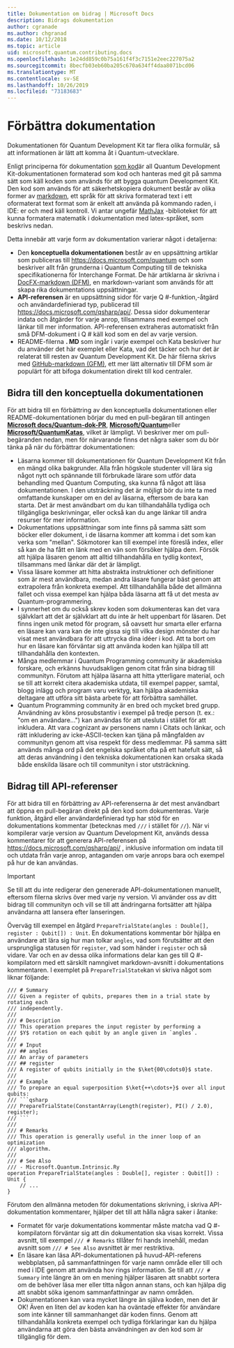 ```yaml
---
title: Dokumentation om bidrag | Microsoft Docs
description: Bidrags dokumentation
author: cgranade
ms.author: chgranad
ms.date: 10/12/2018
ms.topic: article
uid: microsoft.quantum.contributing.docs
ms.openlocfilehash: 1e24dd859c0b75a161f4f3c7151e2eec227075a2
ms.sourcegitcommit: 8becfb03eb60ba205c670a634ff4daa8071bcd06
ms.translationtype: MT
ms.contentlocale: sv-SE
ms.lasthandoff: 10/26/2019
ms.locfileid: "73183683"
---
```

# <a name="improving-documentation"></a>Förbättra dokumentation #

Dokumentationen för Quantum Development Kit tar flera olika formulär, så att informationen är lätt att komma åt i Quantum-utvecklare.

Enligt principerna för dokumentation [som kod](https://www.writethedocs.org/guide/docs-as-code/)är all Quantum Development Kit-dokumentationen formaterad som kod och hanteras med git på samma sätt som käll koden som används för att bygga quantum Development Kit.
Den kod som används för att säkerhetskopiera dokument består av olika former av [markdown](https://daringfireball.net/projects/markdown/), ett språk för att skriva formaterad text i ett oformaterat text format som är enkelt att använda på kommando raden, i IDE: er och med käll kontroll.
Vi antar ungefär [MathJax](https://www.mathjax.org/) -biblioteket för att kunna formatera matematik i dokumentation med latex-språket, som beskrivs nedan.


Detta innebär att varje form av dokumentation varierar något i detaljerna:

- Den **konceptuella dokumentationen** består av en uppsättning artiklar som publiceras till https://docs.microsoft.com/quantum och som beskriver allt från grunderna i Quantum Computing till de tekniska specifikationerna för Interchange Format. De här artiklarna är skrivna i [DocFX-markdown (DFM)](https://dotnet.github.io/docfx/spec/docfx_flavored_markdown.html), en markdown-variant som används för att skapa rika dokumentations uppsättningar.
- **API-referensen** är en uppsättning sidor för varje Q #-funktion,-åtgärd och användardefinierad typ, publicerad till https://docs.microsoft.com/qsharp/api/. Dessa sidor dokumenterar indata och åtgärder för varje anrop, tillsammans med exempel och länkar till mer information. API-referensen extraheras automatiskt från små DFM-dokument i Q # käll kod som en del av varje version.
- README-filerna **<!---->. MD** som ingår i varje exempel och Kata beskriver hur du använder det här exemplet eller Kata, vad det täcker och hur det är relaterat till resten av Quantum Development Kit. De här filerna skrivs med [GitHub-markdown (GFM)](https://github.github.com/gfm/), ett mer lätt alternativ till DFM som är populärt för att bifoga dokumentation direkt till kod centraler.

## <a name="contributing-to-the-conceptual-documentation"></a>Bidra till den konceptuella dokumentationen ##

För att bidra till en förbättring av den konceptuella dokumentationen eller README-dokumentationen börjar du med en pull-begäran till antingen [**Microsoft docs/Quantum-dok-PR**](https://github.com/MicrosoftDocs/quantum-docs-pr/
), [**Microsoft/Quantum**](https://github.com/Microsoft/Quantum)eller [**Microsoft/QuantumKatas**](https://github.com/Microsoft/QuantumKatas), vilket är lämpligt.
Vi beskriver mer om pull-begäranden nedan, men för närvarande finns det några saker som du bör tänka på när du förbättrar dokumentationen:

- Läsarna kommer till dokumentationen för Quantum Development Kit från en mängd olika bakgrunder. Alla från högskole studenter vill lära sig något nytt och spännande till förbrukade lärare som utför data behandling med Quantum Computing, ska kunna få något att läsa dokumentationen. I den utsträckning det är möjligt bör du inte ta med omfattande kunskaper om en del av läsarna, eftersom de bara kan starta. Det är mest användbart om du kan tillhandahålla tydliga och tillgängliga beskrivningar, eller också kan du ange länkar till andra resurser för mer information.
- Dokumentations uppsättningar som inte finns på samma sätt som böcker eller dokument, i de läsarna kommer att komma i det som kan verka som "mellan". Sökmotorer kan till exempel inte föreslå index, eller så kan de ha fått en länk med en vän som försöker hjälpa dem. Försök att hjälpa läsaren genom att alltid tillhandahålla en tydlig kontext, tillsammans med länkar där det är lämpligt.
- Vissa läsare kommer att hitta abstrakta instruktioner och definitioner som är mest användbara, medan andra läsare fungerar bäst genom att extrapolera från konkreta exempel. Att tillhandahålla både det allmänna fallet och vissa exempel kan hjälpa båda läsarna att få ut det mesta av Quantum-programmering.
- I synnerhet om du också skrev koden som dokumenteras kan det vara självklart att det är självklart att du inte är helt uppenbart för läsaren. Det finns ingen unik metod för program, så oavsett hur smarta eller erfarna en läsare kan vara kan de inte gissa sig till vilka design mönster du har visat mest användbara för att uttrycka dina idéer i kod. Att ta bort om hur en läsare kan förväntar sig att använda koden kan hjälpa till att tillhandahålla den kontexten.
- Många medlemmar i Quantum Programming community är akademiska forskare, och erkänns huvudsakligen genom citat från sina bidrag till communityn. Förutom att hjälpa läsarna att hitta ytterligare material, och se till att korrekt citera akademiska utdata, till exempel papper, samtal, blogg inlägg och program varu verktyg, kan hjälpa akademiska deltagare att utföra sitt bästa arbete för att förbättra samhället.
- Quantum Programming community är en bred och mycket bred grupp. Användning av köns prosubstantiv i exempel på tredje person (t. ex.: "om en användare...") kan användas för att utesluta i stället för att inkludera. Att vara cognizant av personens namn i Citats och länkar, och rätt inkludering av icke-ASCII-tecken kan tjäna på mångfalden av communityn genom att visa respekt för dess medlemmar. På samma sätt används många ord på det engelska språket ofta på ett hatefult sätt, så att deras användning i den tekniska dokumentationen kan orsaka skada både enskilda läsare och till communityn i stor utsträckning.

## <a name="contributing-to-the-api-references"></a>Bidrag till API-referenser ##

För att bidra till en förbättring av API-referenserna är det mest användbart att öppna en pull-begäran direkt på den kod som dokumenteras.
Varje funktion, åtgärd eller användardefinierad typ har stöd för en dokumentations kommentar (betecknas med `///` i stället för `//`).
När vi kompilerar varje version av Quantum Development Kit, används dessa kommentarer för att generera API-referensen på https://docs.microsoft.com/qsharp/api/ , inklusive information om indata till och utdata från varje anrop, antaganden om varje anrops bara och exempel på hur de kan användas.

> [!IMPORTANT]
> Se till att du inte redigerar den genererade API-dokumentationen manuellt, eftersom filerna skrivs över med varje ny version.
> Vi använder oss av ditt bidrag till communityn och vill se till att ändringarna fortsätter att hjälpa användarna att lansera efter lanseringen.

Överväg till exempel en åtgärd `PrepareTrialState(angles : Double[], register : Qubit[]) : Unit`.
En dokumentations kommentar bör hjälpa en användare att lära sig hur man tolkar `angles`, vad som förutsätter att den ursprungliga statusen för `register`, vad som händer i `register` och så vidare.
Var och en av dessa olika informations delar kan ges till Q #-kompilatorn med ett särskilt namngivet markdown-avsnitt i dokumentations kommentaren.
I exemplet på `PrepareTrialState`kan vi skriva något som liknar följande:

```qsharp
/// # Summary
/// Given a register of qubits, prepares them in a trial state by rotating each
/// independently.
///
/// # Description
/// This operation prepares the input register by performing a
/// $Y$ rotation on each qubit by an angle given in `angles`.
///
/// # Input
/// ## angles
/// An array of parameters
/// ## register
/// A register of qubits initially in the $\ket{00\cdots0}$ state.
///
/// # Example
/// To prepare an equal superposition $\ket{++\cdots+}$ over all input qubits:
/// ```qsharp
/// PrepareTrialState(ConstantArray(Length(register), PI() / 2.0), register);
/// ```
///
/// # Remarks
/// This operation is generally useful in the inner loop of an optimization
/// algorithm.
///
/// # See Also
/// - Microsoft.Quantum.Intrinsic.Ry
operation PrepareTrialState(angles : Double[], register : Qubit[]) : Unit {
    // ...
}
```

Förutom den allmänna metoden för dokumentations skrivning, i skriva API-dokumentation kommentarer, hjälper det till att hålla några saker i åtanke:

- Formatet för varje dokumentations kommentar måste matcha vad Q #-kompilatorn förväntar sig att din dokumentation ska visas korrekt. Vissa avsnitt, till exempel `/// # Remarks` tillåter fri hands innehåll, medan avsnitt som `/// # See Also` avsnittet är mer restriktiva.
- En läsare kan läsa API-dokumentationen på huvud-API-referens webbplatsen, på sammanfattningen för varje namn område eller till och med i IDE genom att använda hov rings information. Se till att `/// # Summary` inte längre än om en mening hjälper läsaren att snabbt sortera om de behöver läsa mer eller titta någon annan stans, och kan hjälpa dig att snabbt söka igenom sammanfattningar av namn områden.
- Dokumentationen kan vara mycket längre än själva koden, men det är OK! Även en liten del av koden kan ha oväntade effekter för användare som inte känner till sammanhanget där koden finns. Genom att tillhandahålla konkreta exempel och tydliga förklaringar kan du hjälpa användarna att göra den bästa användningen av den kod som är tillgänglig för dem.

<!-- ## LaTeX Formatting ##

**TODO** -->
